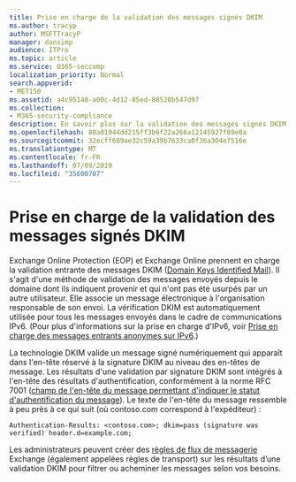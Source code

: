 ```yaml
---
title: Prise en charge de la validation des messages signés DKIM
ms.author: tracyp
author: MSFTTracyP
manager: dansimp
audience: ITPro
ms.topic: article
ms.service: O365-seccomp
localization_priority: Normal
search.appverid:
- MET150
ms.assetid: a4c95148-a00c-4d12-85ed-88520b547d97
ms.collection:
- M365-security-compliance
description: En savoir plus sur la validation des messages signés DKIM dans Exchange Online Protection et Exchange Online
ms.openlocfilehash: 88a01944dd215ff3b6f22a266a12145927f89e0a
ms.sourcegitcommit: 32ecff689ae32c59a39b7633ca0f36a304e7516e
ms.translationtype: MT
ms.contentlocale: fr-FR
ms.lasthandoff: 07/09/2019
ms.locfileid: "35600707"
---
```

# <a name="support-for-validation-of-dkim-signed-messages"></a>Prise en charge de la validation des messages signés DKIM

Exchange Online Protection (EOP) et Exchange Online prennent en charge la validation entrante des messages DKIM ([Domain Keys Identified Mail](https://www.rfc-editor.org/rfc/rfc6376.txt)). Il s'agit d'une méthode de validation des messages envoyés depuis le domaine dont ils indiquent provenir et qui n'ont pas été usurpés par un autre utilisateur. Elle associe un message électronique à l'organisation responsable de son envoi. La vérification DKIM est automatiquement utilisée pour tous les messages envoyés dans le cadre de communications IPv6. (Pour plus d'informations sur la prise en charge d'IPv6, voir [Prise en charge des messages entrants anonymes sur IPv6](support-for-anonymous-inbound-email-messages-over-ipv6.md).)
  
La technologie DKIM valide un message signé numériquement qui apparaît dans l'en-tête réservé à la signature DKIM au niveau des en-têtes de message. Les résultats d'une validation par signature DKIM sont intégrés à l'en-tête des résultats d'authentification, conformément à la norme RFC 7001 ([champ de l'en-tête du message permettant d'indiquer le statut d'authentification du message](https://www.rfc-editor.org/rfc/rfc7001.txt)). Le texte de l'en-tête du message ressemble à peu près à ce qui suit (où contoso.com correspond à l'expéditeur) :
  
 `Authentication-Results: <contoso.com>; dkim=pass (signature was verified) header.d=example.com;`
  
Les administrateurs peuvent créer des [règles de flux de messagerie](http://technet.microsoft.com/library/743bd525-0ca2-426d-b76c-b4a052bc8886.aspx) Exchange (également appelées règles de transport) sur les résultats d’une validation DKIM pour filtrer ou acheminer les messages selon vos besoins. 
  

